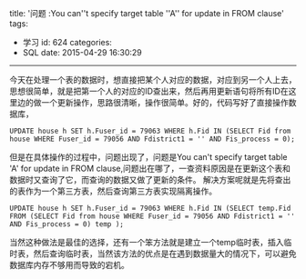 title: '问题 :You can''t specify target table ''A'' for update in FROM clause'
tags:
  - 学习
id: 624
categories:
  - SQL
date: 2015-04-29 16:30:29
---

今天在处理一个表的数据时，想直接把某个人对应的数据，对应到另一个人上去，思想很简单，就是把第一个人的对应的ID查出来，然后再用更新语句将所有ID在这里边的做一个更新操作，思路很清晰，操作很简单。好的，代码写好了直接操作数据库，

	UPDATE house h SET h.Fuser_id = 79063 WHERE h.Fid IN (SELECT Fid from house WHERE Fuser_id = 79056 AND Fdistrict1 = '' AND Fis_process = 0);

但是在具体操作的过程中，问题出现了，问题是You can't specify target table 'A' for update in FROM clause,问题出在哪了，一查资料原因是在更新这个表和数据时又查询了它，而查询的数据又做了更新的条件。
解决方案呢就是先将查出的表作为一个第三方表，然后查询第三方表实现隔离操作。

	UPDATE house h SET h.Fuser_id = 79063 WHERE h.Fid IN (SELECT temp.Fid FROM (SELECT Fid from house WHERE Fuser_id = 79056 AND Fdistrict1 = '' AND Fis_process = 0) temp );

当然这种做法是最佳的选择，还有一个笨方法就是建立一个temp临时表，插入临时表，然后查询临时表，当然该方法的优点是在遇到数据量大的情况下，可以避免数据库内存不够用而导致的宕机。
